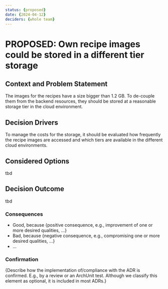 ```yaml
---
status: {proposed}
date: {2024-04-12}
deciders: {whole team}
---
```

# PROPOSED: Own recipe images could be stored in a different tier storage 

## Context and Problem Statement
The images for the recipes have a size bigger than 1.2 GB. To de-couple them from the backend resources, they should be stored at a reasonable storage tier in the cloud environment.

<!-- This is an optional element. Feel free to remove. -->
## Decision Drivers
To manage the costs for the storage, it should be evaluated how frequently the recipe images are accessed and which tiers are available in the different cloud environments.

## Considered Options
tbd

## Decision Outcome
tbd

### Consequences
* Good, because {positive consequence, e.g., improvement of one or more desired qualities, …}
* Bad, because {negative consequence, e.g., compromising one or more desired qualities, …}
* … <!-- numbers of consequences can vary -->

### Confirmation
{Describe how the implementation of/compliance with the ADR is confirmed. E.g., by a review or an ArchUnit test.
 Although we classify this element as optional, it is included in most ADRs.}
